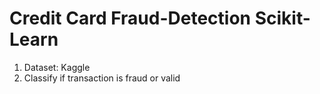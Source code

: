 # Credit Card Fraud-Detection Scikit-Learn
1. Dataset: Kaggle
2. Classify if transaction is fraud or valid
